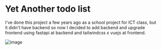
# Yet Another todo list

I've done this project a few years ago as a school project for ICT class, but it didn't have backend so now I decided to add backend and upgrade frontend using fastapi at backend and tailwindcss x vuejs at frontend. 

![image](https://user-images.githubusercontent.com/82715719/224321428-2714cf1b-b16c-436d-b17a-2b6472ff29a4.png)
